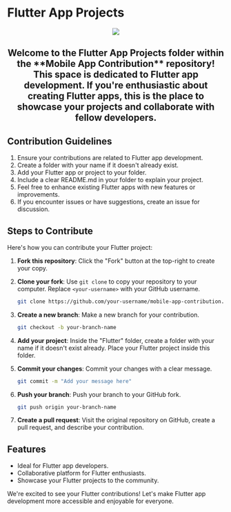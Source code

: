 # Flutter App Projects
<div align="center">
  <img src="https://github.com/Trinity-Developers-Club/Flutter-App-Contributions/assets/92802892/f93a8272-e454-4c6e-ac75-5cc4afe24883"/>
  <h2>Welcome to the Flutter App Projects folder within the **Mobile App Contribution** repository! This space is dedicated to Flutter app development. If you're enthusiastic about creating Flutter apps, this is the place to showcase your projects and collaborate with fellow developers.</h2>
</div>


## Contribution Guidelines

1. Ensure your contributions are related to Flutter app development.
2. Create a folder with your name if it doesn't already exist.
3. Add your Flutter app or project to your folder.
4. Include a clear README.md in your folder to explain your project.
5. Feel free to enhance existing Flutter apps with new features or improvements.
6. If you encounter issues or have suggestions, create an issue for discussion.

## Steps to Contribute

Here's how you can contribute your Flutter project:

1. **Fork this repository**: Click the "Fork" button at the top-right to create your copy.

2. **Clone your fork**: Use `git clone` to copy your repository to your computer. Replace `<your-username>` with your GitHub username.

   ```bash
   git clone https://github.com/your-username/mobile-app-contribution.git
   ```

3. **Create a new branch**: Make a new branch for your contribution.

   ```bash
   git checkout -b your-branch-name
   ```

4. **Add your project**: Inside the "Flutter" folder, create a folder with your name if it doesn't exist already. Place your Flutter project inside this folder.

5. **Commit your changes**: Commit your changes with a clear message.

   ```bash
   git commit -m "Add your message here"
   ```

6. **Push your branch**: Push your branch to your GitHub fork.

   ```bash
   git push origin your-branch-name
   ```

7. **Create a pull request**: Visit the original repository on GitHub, create a pull request, and describe your contribution.

## Features

- Ideal for Flutter app developers.
- Collaborative platform for Flutter enthusiasts.
- Showcase your Flutter projects to the community.

We're excited to see your Flutter contributions! Let's make Flutter app development more accessible and enjoyable for everyone.
